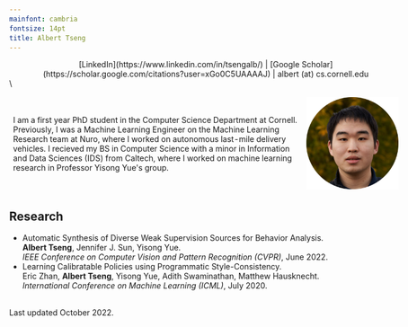 ```yaml
---
mainfont: cambria
fontsize: 14pt
title: Albert Tseng
---
```


<style>
body { max-width: 700px !important; }
tbody {
    border-top: none;
    border-bottom: none;
}
header { height:0px;}
</style>

<center>
[LinkedIn](https://www.linkedin.com/in/tsengalb/) | [Google Scholar](https://scholar.google.com/citations?user=xGo0C5UAAAAJ) | albert (at) cs.cornell.edu
</center>
\

| | |
|:-------|--:|
| I am a first year PhD student in the Computer Science Department at Cornell. Previously, I was a Machine Learning Engineer on the Machine Learning Research team at Nuro, where I worked on autonomous last-mile delivery vehicles. I recieved my BS in Computer Science with a minor in Information and Data Sciences (IDS) from Caltech, where I worked on machine learning research in Professor Yisong Yue's group. | ![](resources/picture-circ.jpg) |


## Research

- Automatic Synthesis of Diverse Weak Supervision Sources for Behavior Analysis.  
  **Albert Tseng**, Jennifer J. Sun, Yisong Yue.  
  *IEEE Conference on Computer Vision and Pattern Recognition (CVPR)*, June 2022.
- Learning Calibratable Policies using Programmatic Style-Consistency.  
  Eric Zhan, **Albert Tseng**, Yisong Yue, Adith Swaminathan, Matthew Hausknecht.  
  *International Conference on Machine Learning (ICML)*, July 2020.

\
Last updated October 2022.